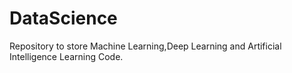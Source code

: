 # DataScience
Repository to store Machine Learning,Deep Learning and Artificial Intelligence Learning Code.
